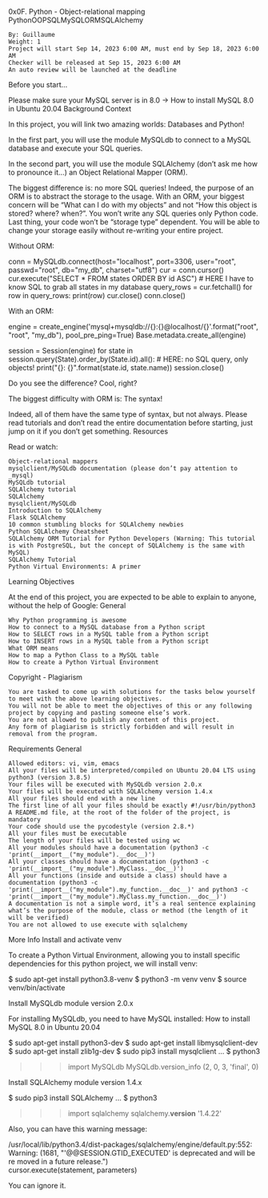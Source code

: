 0x0F. Python - Object-relational mapping
PythonOOPSQLMySQLORMSQLAlchemy

    By: Guillaume
    Weight: 1
    Project will start Sep 14, 2023 6:00 AM, must end by Sep 18, 2023 6:00 AM
    Checker will be released at Sep 15, 2023 6:00 AM
    An auto review will be launched at the deadline

Before you start…

Please make sure your MySQL server is in 8.0 -> How to install MySQL 8.0 in Ubuntu 20.04
Background Context

In this project, you will link two amazing worlds: Databases and Python!

In the first part, you will use the module MySQLdb to connect to a MySQL database and execute your SQL queries.

In the second part, you will use the module SQLAlchemy (don’t ask me how to pronounce it…) an Object Relational Mapper (ORM).

The biggest difference is: no more SQL queries! Indeed, the purpose of an ORM is to abstract the storage to the usage. With an ORM, your biggest concern will be “What can I do with my objects” and not “How this object is stored? where? when?”. You won’t write any SQL queries only Python code. Last thing, your code won’t be “storage type” dependent. You will be able to change your storage easily without re-writing your entire project.

Without ORM:

conn = MySQLdb.connect(host="localhost", port=3306, user="root", passwd="root", db="my_db", charset="utf8")
cur = conn.cursor()
cur.execute("SELECT * FROM states ORDER BY id ASC") # HERE I have to know SQL to grab all states in my database
query_rows = cur.fetchall()
for row in query_rows:
    print(row)
cur.close()
conn.close()

With an ORM:

engine = create_engine('mysql+mysqldb://{}:{}@localhost/{}'.format("root", "root", "my_db"), pool_pre_ping=True)
Base.metadata.create_all(engine)

session = Session(engine)
for state in session.query(State).order_by(State.id).all(): # HERE: no SQL query, only objects!
    print("{}: {}".format(state.id, state.name))
session.close()

Do you see the difference? Cool, right?

The biggest difficulty with ORM is: The syntax!

Indeed, all of them have the same type of syntax, but not always. Please read tutorials and don’t read the entire documentation before starting, just jump on it if you don’t get something.
Resources

Read or watch:

    Object-relational mappers
    mysqlclient/MySQLdb documentation (please don’t pay attention to _mysql)
    MySQLdb tutorial
    SQLAlchemy tutorial
    SQLAlchemy
    mysqlclient/MySQLdb
    Introduction to SQLAlchemy
    Flask SQLAlchemy
    10 common stumbling blocks for SQLAlchemy newbies
    Python SQLAlchemy Cheatsheet
    SQLAlchemy ORM Tutorial for Python Developers (Warning: This tutorial is with PostgreSQL, but the concept of SQLAlchemy is the same with MySQL)
    SQLAlchemy Tutorial
    Python Virtual Environments: A primer

Learning Objectives

At the end of this project, you are expected to be able to explain to anyone, without the help of Google:
General

    Why Python programming is awesome
    How to connect to a MySQL database from a Python script
    How to SELECT rows in a MySQL table from a Python script
    How to INSERT rows in a MySQL table from a Python script
    What ORM means
    How to map a Python Class to a MySQL table
    How to create a Python Virtual Environment

Copyright - Plagiarism

    You are tasked to come up with solutions for the tasks below yourself to meet with the above learning objectives.
    You will not be able to meet the objectives of this or any following project by copying and pasting someone else’s work.
    You are not allowed to publish any content of this project.
    Any form of plagiarism is strictly forbidden and will result in removal from the program.

Requirements
General

    Allowed editors: vi, vim, emacs
    All your files will be interpreted/compiled on Ubuntu 20.04 LTS using python3 (version 3.8.5)
    Your files will be executed with MySQLdb version 2.0.x
    Your files will be executed with SQLAlchemy version 1.4.x
    All your files should end with a new line
    The first line of all your files should be exactly #!/usr/bin/python3
    A README.md file, at the root of the folder of the project, is mandatory
    Your code should use the pycodestyle (version 2.8.*)
    All your files must be executable
    The length of your files will be tested using wc
    All your modules should have a documentation (python3 -c 'print(__import__("my_module").__doc__)')
    All your classes should have a documentation (python3 -c 'print(__import__("my_module").MyClass.__doc__)')
    All your functions (inside and outside a class) should have a documentation (python3 -c 'print(__import__("my_module").my_function.__doc__)' and python3 -c 'print(__import__("my_module").MyClass.my_function.__doc__)')
    A documentation is not a simple word, it’s a real sentence explaining what’s the purpose of the module, class or method (the length of it will be verified)
    You are not allowed to use execute with sqlalchemy

More Info
Install and activate venv

To create a Python Virtual Environment, allowing you to install specific dependencies for this python project, we will install venv:

$ sudo apt-get install python3.8-venv
$ python3 -m venv venv
$ source venv/bin/activate

Install MySQLdb module version 2.0.x

For installing MySQLdb, you need to have MySQL installed: How to install MySQL 8.0 in Ubuntu 20.04

$ sudo apt-get install python3-dev
$ sudo apt-get install libmysqlclient-dev
$ sudo apt-get install zlib1g-dev
$ sudo pip3 install mysqlclient
...
$ python3
>>> import MySQLdb
>>> MySQLdb.version_info 
(2, 0, 3, 'final', 0)

Install SQLAlchemy module version 1.4.x

$ sudo pip3 install SQLAlchemy
...
$ python3
>>> import sqlalchemy
>>> sqlalchemy.__version__ 
'1.4.22'

Also, you can have this warning message:

/usr/local/lib/python3.4/dist-packages/sqlalchemy/engine/default.py:552: Warning: (1681, "'@@SESSION.GTID_EXECUTED' is deprecated and will be re
moved in a future release.")                                                                                                                    
  cursor.execute(statement, parameters)  

You can ignore it.

